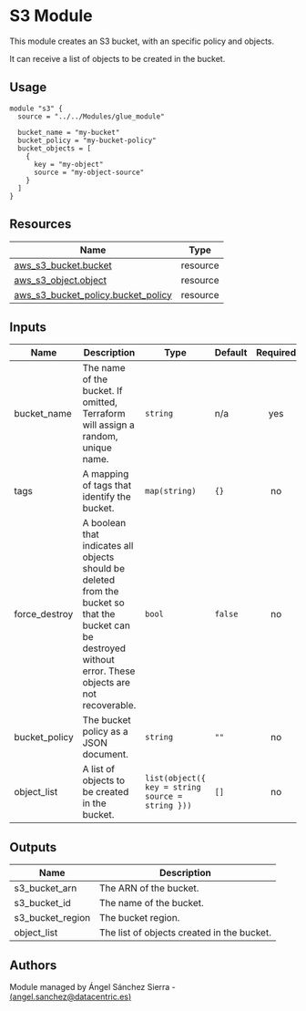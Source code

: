 # S3 Module

This module creates an S3 bucket, with an specific policy and objects.

It can receive a list of objects to be created in the bucket.

## Usage

```hcl
module "s3" {
  source = "../../Modules/glue_module"

  bucket_name = "my-bucket"
  bucket_policy = "my-bucket-policy"
  bucket_objects = [
    {
      key = "my-object"
      source = "my-object-source"
    }
  ]
}
```

## Resources

| Name | Type |
|------|------|
| [aws_s3_bucket.bucket](https://registry.terraform.io/providers/hashicorp/aws/latest/docs/resources/s3_bucket) | resource |
| [aws_s3_object.object](https://registry.terraform.io/providers/hashicorp/aws/latest/docs/resources/s3_object) | resource |
| [aws_s3_bucket_policy.bucket_policy](https://registry.terraform.io/providers/hashicorp/aws/latest/docs/resources/s3_bucket_policy) | resource |

## Inputs

| Name | Description | Type | Default | Required |
|------|-------------|------|---------|:--------:|
| bucket\_name | The name of the bucket. If omitted, Terraform will assign a random, unique name. | `string` | n/a | yes |
| tags | A mapping of tags that identify the bucket. | `map(string)` | `{}` | no |
| force\_destroy | A boolean that indicates all objects should be deleted from the bucket so that the bucket can be destroyed without error. These objects are not recoverable. | `bool` | `false` | no |
| bucket\_policy | The bucket policy as a JSON document. | `string` | `""` | no |
| object\_list | A list of objects to be created in the bucket. | `list(object({ key = string source = string }))` | `[]` | no |

## Outputs

| Name | Description |
|------|-------------|
| s3\_bucket\_arn | The ARN of the bucket. |
| s3\_bucket\_id | The name of the bucket. |
| s3\_bucket\_region | The bucket region. |
| object\_list | The list of objects created in the bucket. |

## Authors

Module managed by Ángel Sánchez Sierra - [(angel.sanchez@datacentric.es)](mailto:angel.sanchez@datacentric.es)
